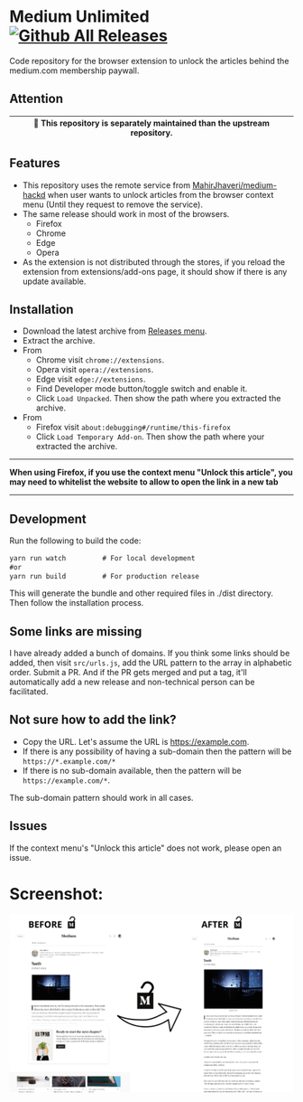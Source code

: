 # Medium Unlimited [![Github All Releases](https://img.shields.io/github/downloads/ssi-anik/medium-unlimited/total.svg)]()

Code repository for the browser extension to unlock the articles behind the medium.com membership paywall.

## Attention

| :thought_balloon: This repository is separately maintained than the upstream repository. |
| --- |

## Features

- This repository uses the remote service from [MahirJhaveri/medium-hackd](https://github.com/MahirJhaveri/medium-hackd)
  when user wants to unlock articles from the browser context menu (Until they request to remove the service).
- The same release should work in most of the browsers.
    * Firefox
    * Chrome
    * Edge
    * Opera
- As the extension is not distributed through the stores, if you reload the extension from extensions/add-ons page, it
  should show if there is any update available.

## Installation

- Download the latest archive
  from [Releases menu](https://github.com/ssi-anik/medium-unlimited/releases/latest/download/medium-unlimited.zip).
- Extract the archive.
- From
    * Chrome visit `chrome://extensions`.
    * Opera visit `opera://extensions`.
    * Edge visit `edge://extensions`.
    * Find Developer mode button/toggle switch and enable it.
    * Click `Load Unpacked`. Then show the path where you extracted the archive.
- From
    * Firefox visit `about:debugging#/runtime/this-firefox`
    * Click `Load Temporary Add-on`. Then show the path where your extracted the archive.

---

**When using Firefox, if you use the context menu "Unlock this article", you may need to whitelist the website to allow
to open the link in a new tab**

---

## Development

Run the following to build the code:

```shell
yarn run watch         # For local development
#or
yarn run build         # For production release
```

This will generate the bundle and other required files in ./dist directory. Then follow the installation process.

## Some links are missing

I have already added a bunch of domains. If you think some links should be added, then visit `src/urls.js`, add the URL
pattern to the array in alphabetic order. Submit a PR. And if the PR gets merged and put a tag, it'll automatically add
a new release and non-technical person can be facilitated.

## Not sure how to add the link?

- Copy the URL. Let's assume the URL is https://example.com.
- If there is any possibility of having a sub-domain then the pattern will be `https://*.example.com/*`
- If there is no sub-domain available, then the pattern will be `https://example.com/*`.

The sub-domain pattern should work in all cases.

## Issues

If the context menu's "Unlock this article" does not work, please open an issue.

# Screenshot:

![alt text](https://raw.githubusercontent.com/manojVivek/medium-unlimited/master/designs/screenshot.png "Before after comparison")
